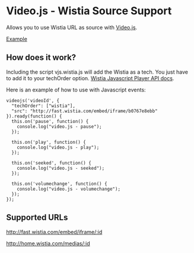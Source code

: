 # Video.js - Wistia Source Support
Allows you to use Wistia URL as source with [Video.js](https://github.com/videojs/video-js/).

[Example](http://ryanpatrickcook.github.io/videojs-wistia/)

## How does it work?
Including the script vjs.wistia.js will add the Wistia as a tech. You just have to add it to your techOrder option. [Wistia Javascript Player API docs](http://wistia.com/doc/player-api).

Here is an example of how to use with Javascript events:

    videojs('videoId', {
      "techOrder": ["wistia"],
      "src": "http://fast.wistia.com/embed/iframe/b0767e8ebb"
    }).ready(function() {
      this.on('pause', function() {
        console.log("video.js - pause");
      });

      this.on('play', function() {
        console.log("video.js - play");
      });

      this.on('seeked', function() {
        console.log("video.js - seeked");
      });

      this.on('volumechange', function() {
        console.log("video.js - volumechange");
      });
    });


## Supported URLs
http://fast.wistia.com/embed/iframe/:id

http://home.wistia.com/medias/:id
